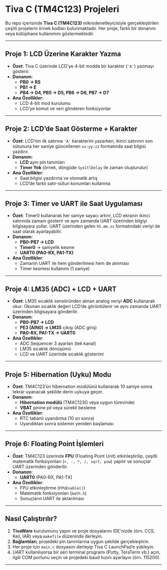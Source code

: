 # Tiva C (TM4C123) Projeleri

Bu repo içerisinde **Tiva C (TM4C123)** mikrodenetleyicisiyle gerçekleştirilen çeşitli projelerin örnek kodları bulunmaktadır. Her proje, farklı bir donanım veya kütüphane kullanımını göstermektedir.

---

## Proje 1: LCD Üzerine Karakter Yazma

- **Özet**: Tiva C üzerinde LCD'ye 4-bit modda bir karakter (`'A'`) yazmayı gösterir.  
- **Donanım**:  
  - **PB0 -> RS**  
  - **PB1 -> E**  
  - **PB4 -> D4, PB5 -> D5, PB6 -> D6, PB7 -> D7**  
- **Ana Özellikler**:  
  - LCD 4-bit mod kurulumu  
  - LCD’ye komut ve veri gönderen fonksiyonlar  


---

## Proje 2: LCD’de Saat Gösterme + Karakter

- **Özet**: LCD’nin ilk satırına `'A'` karakterini yazarken, ikinci satırının son sütununa her saniye güncellenen `xx:yy:zz` formatında saat bilgisi yazdırır.  
- **Donanım**:  
  - **LCD** aynı pin tanımları  
  - **Timer Yok** (örnek, döngüde `SysCtlDelay` ile zaman oluşturulur)  
- **Ana Özellikler**:  
  - Saat bilgisi yazdırma ve otomatik artış  
  - LCD’de farklı satır-sütun konumları kullanma  


---

## Proje 3: Timer ve UART ile Saat Uygulaması

- **Özet**: Timer0 kullanarak her saniye sayacı artırır, LCD ekranın ikinci satırında zamanı gösterir ve aynı zamanda UART üzerinden bilgiyi bilgisayara yollar. UART üzerinden gelen `hh.mm.ss` formatındaki veriyi de saat olarak ayarlayabilir.  
- **Donanım**:  
  - **PB0-PB7 -> LCD**  
  - **Timer0** -> saniyelik kesme  
  - **UART0 (PA0-RX, PA1-TX)**  
- **Ana Özellikler**:  
  - Zamanın UART ile hem gönderilmesi hem de alınması  
  - Timer kesmesi kullanımı (1 saniye)  


---

## Proje 4: LM35 (ADC) + LCD + UART

- **Özet**: LM35 sıcaklık sensöründen alınan analog veriyi **ADC** kullanarak okur. Okunan sıcaklık değeri LCD’de görüntülenir ve aynı zamanda UART üzerinden bilgisayara gönderilir.  
- **Donanım**:  
  - **PB0-PB7 -> LCD**  
  - **PE3 (AIN0) -> LM35** çıkışı (ADC giriş)  
  - **PA0-RX, PA1-TX -> UART0**  
- **Ana Özellikler**:  
  - ADC Sequencer 3 ayarları (tek kanal)  
  - LM35 sıcaklık dönüşümü  
  - LCD ve UART üzerinde sıcaklık gösterimi  


---

## Proje 5: Hibernation (Uyku) Modu

- **Özet**: TM4C123’ün hibernation modülünü kullanarak 10 saniye sonra tekrar uyanacak şekilde derin uykuya geçer.  
- **Donanım**:  
  - **Hibernation modülü** (TM4C123G veya uygun türevinde)  
  - **VBAT** pinine pil veya sürekli besleme  
- **Ana Özellikler**:  
  - RTC tabanlı uyandırma (10 sn sonra)  
  - Uyandıktan sonra sistemin yeniden başlaması  


---

## Proje 6: Floating Point İşlemleri

- **Özet**: TM4C123 üzerinde **FPU** (Floating Point Unit) etkinleştirilip, çeşitli matematik fonksiyonları (`+, -, *, /, sqrt, pow`) yapılır ve sonuçlar UART üzerinden gönderilir.  
- **Donanım**:  
  - **UART0** (PA0-RX, PA1-TX)  
- **Ana Özellikler**:  
  - FPU etkinleştirme (`FPUEnable()`)  
  - Matematik fonksiyonları (`math.h`)  
  - Sonuçların UART ile aktarılması  


---

## Nasıl Çalıştırılır?

1. **TivaWare** kurulumunu yapın ve proje dosyalarını IDE'nizde (örn. CCS, Keil, IAR) veya `makefile` düzeninde derleyin.  
2. **Bağlantıları**, projedeki pin tanımlarına uygun şekilde gerçekleştirin.  
3. Her proje için `main.c` dosyasını derleyip Tiva C LaunchPad’e yükleyin.  
4. UART kullanılıyorsa bir seri terminal programı (Putty, TeraTerm vb.) açın, ilgili COM portunu seçin ve projedeki baud hızını ayarlayın (örn. 115200).

---
